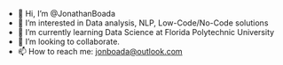 - 👋 Hi, I’m @JonathanBoada
- 👀 I’m interested in Data analysis, NLP, Low-Code/No-Code solutions
- 🌱 I’m currently learning Data Science at Florida Polytechnic University
- 💞️ I’m looking to collaborate.
- 📫 How to reach me: jonboada@outlook.com

<!---
JonathanBoada/JonathanBoada is a ✨ special ✨ repository because its `README.md` (this file) appears on your GitHub profile.
You can click the Preview link to take a look at your changes.
--->

